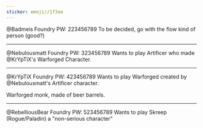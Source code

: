 ```yaml
---
sticker: emoji//1f3ae
---
```

@Badmeis Foundry PW: 223456789
To be decided, go with the flow kind of person (good?)



---
@Nebulousmatt Foundry PW: 323456789
Wants to play Artificer who made @KrYpTiX's Warforged Character.


---
@KrYpTiX Foundry PW: 423456789
Wants to play Warforged created by @Nebulousmatt's Artificer character. 

Warforged monk, made of beer barrels. 

---
@RebelliousBear Foundry PW: 523456789
Wants to play Skreep (Rogue/Paladin) a "non-serious character"
